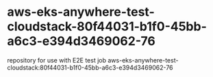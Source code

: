 # aws-eks-anywhere-test-cloudstack-80f44031-b1f0-45bb-a6c3-e394d3469062-76
repository for use with E2E test job aws-eks-anywhere-test-cloudstack:80f44031-b1f0-45bb-a6c3-e394d3469062-76
